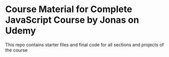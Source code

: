 # Course Material for Complete JavaScript Course by Jonas on Udemy

This repo contains starter files and final code for all sections and projects of the course
